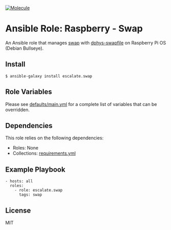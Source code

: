 [![Molecule](https://github.com/escalate/ansible-raspberry-swap/actions/workflows/molecule.yml/badge.svg?branch=master&event=push)](https://github.com/escalate/ansible-raspberry-swap/actions/workflows/molecule.yml)

# Ansible Role: Raspberry - Swap

An Ansible role that manages [swap](https://wiki.debian.org/Swap) with [dphys-swapfile](http://neil.franklin.ch/Projects/dphys-swapfile/) on Raspberry Pi OS (Debian Bullseye).

## Install

```
$ ansible-galaxy install escalate.swap
```

## Role Variables

Please see [defaults/main.yml](https://github.com/escalate/ansible-raspberry-swap/blob/master/defaults/main.yml) for a complete list of variables that can be overridden.

## Dependencies

This role relies on the following dependencies:

* Roles: None
* Collections: [requirements.yml](https://github.com/escalate/ansible-raspberry-swap/blob/master/requirements.yml)

## Example Playbook

```
- hosts: all
  roles:
    - role: escalate.swap
      tags: swap
```

## License

MIT
